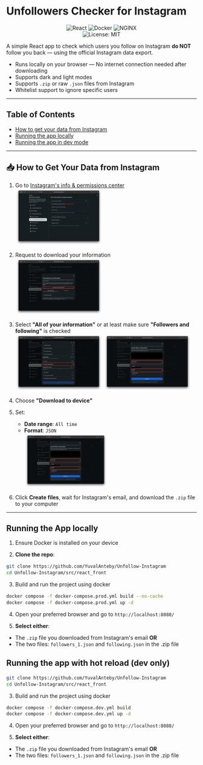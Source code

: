 # Unfollowers Checker for Instagram
<p align="center"> 
<img src="https://img.shields.io/badge/React-18-blue?style=for-the-badge&logo=react&logoColor=61DAFB" alt="React"> 
<img src="https://img.shields.io/badge/Docker%20Compose-2496ED?style=for-the-badge&logo=docker&logoColor=white" alt="Docker">
<img src="https://img.shields.io/badge/nginx-%23009639.svg?style=for-the-badge&logo=nginx&logoColor=white" alt="NGINX">
<br>
<img src="https://img.shields.io/badge/License-MIT-brightgreen.svg" alt="License: MIT">
</p>

A simple React app to check which users you follow on Instagram **do NOT** follow you back — using the official
Instagram data export.

- Runs locally on your browser — No internet connection needed after downloading
- Supports dark and light modes
- Supports `.zip` or raw `.json` files from Instagram
- Whitelist support to ignore specific users

---

## Table of Contents
- [How to get your data from Instagram](#-how-to-get-your-data-from-instagram)
- [Running the app locally](#running-the-app-locally)
- [Running the app in dev mode](#running-the-app-with-hot-reload-dev-only)

---

## 📥 How to Get Your Data from Instagram

1. Go
   to [Instagram's info & permissions center](https://accountscenter.instagram.com/info_and_permissions/?theme=dark)<br>
   <img src="docs/screenshots/01.png" width="48%">

2. Request to download your information<br>
   <img src="docs/screenshots/02.png" width="48%">

3. Select **"All of your information"** or at least make sure **"Followers and following"** is checked<br>
   <img src="docs/screenshots/04.png" width="48%">
   <img src="docs/screenshots/05.png" width="48%">

4. Choose **"Download to device"**

5. Set:
    - **Date range**: `All time`
    - **Format**: `JSON`
      <br><img src="docs/screenshots/05.png" width="48%">

6. Click **Create files**, wait for Instagram's email, and download the `.zip` file to your computer

---

## Running the App locally

1. Ensure Docker is installed on your device

2. **Clone the repo**:
```bash
git clone https://github.com/YuvalAnteby/Unfollow-Instagram
cd Unfollow-Instagram/src/react_front
```

3. Build and run the project using docker
```bash
docker compose -f docker-compose.prod.yml build --no-cache
docker compose -f docker-compose.prod.yml up -d
```

4. Open your preferred browser and go to `http://localhost:8080/`
 
5. **Select either**:

- The `.zip` file you downloaded from Instagram's email
  **OR**
- The two files: `followers_1.json` and `following.json` in the .zip file


## Running the app with hot reload (dev only)
```bash
git clone https://github.com/YuvalAnteby/Unfollow-Instagram
cd Unfollow-Instagram/src/react_front
```

3. Build and run the project using docker
```bash
docker compose -f docker-compose.dev.yml build
docker compose -f docker-compose.dev.yml up -d
```

4. Open your preferred browser and go to `http://localhost:8080/`

5. **Select either**:

- The `.zip` file you downloaded from Instagram's email
  **OR**
- The two files: `followers_1.json` and `following.json` in the .zip file
